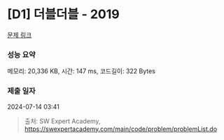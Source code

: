# [D1] 더블더블 - 2019 

[문제 링크](https://swexpertacademy.com/main/code/problem/problemDetail.do?contestProbId=AV5QDEX6AqwDFAUq) 

### 성능 요약

메모리: 20,336 KB, 시간: 147 ms, 코드길이: 322 Bytes

### 제출 일자

2024-07-14 03:41



> 출처: SW Expert Academy, https://swexpertacademy.com/main/code/problem/problemList.do